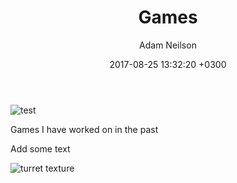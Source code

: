 ﻿---
layout: post
title: Games
date: '2017-08-25 13:32:20 +0300'
description: >-
  You’ll find this post in your `_posts` directory. Go ahead and edit it and
  re-build the site to see your changes.
img: post-1.jpg
tags: []
author: Adam Neilson
published: true
---
![test]({{site.baseurl}}/assets/img/post-1.jpg)

Games I have worked on in the past

Add some text

![turret texture]({{site.baseurl}}/assets/img/spike_turret.JPG)
